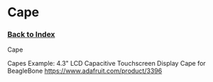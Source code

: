 
# Cape

### [Back to Index](index.md)

Cape


Capes
Example: 4.3" LCD Capacitive Touchscreen Display Cape for BeagleBone  https://www.adafruit.com/product/3396
